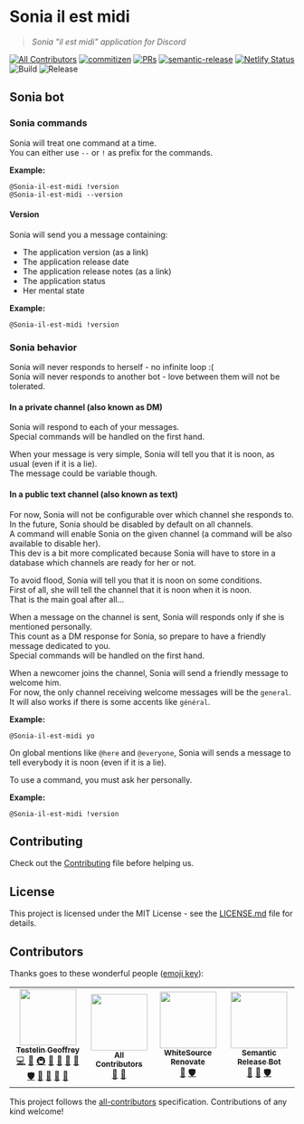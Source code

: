 # Sonia il est midi

> *Sonia "il est midi" application for Discord*

[![All Contributors](https://img.shields.io/badge/all_contributors-4-orange.svg?style=flat-square)](#contributors)
[![commitizen](https://img.shields.io/badge/commitizen-friendly-brightgreen.svg?style=flat-square)](http://commitizen.github.io/cz-cli/)
[![PRs](https://img.shields.io/badge/PRs-welcome-brightgreen.svg?style=flat-square)]()
[![semantic-release](https://img.shields.io/badge/%20%20%F0%9F%93%A6%F0%9F%9A%80-semantic--release-e10079.svg?style=flat-square)](https://github.com/semantic-release/semantic-release)
[![Netlify Status](https://api.netlify.com/api/v1/badges/474fece6-33b0-4472-8c2f-25cbb4493ecb/deploy-status)](https://app.netlify.com/sites/dark-heresy/deploys)
![Build](https://github.com/Sonia-corporation/il-est-midi-discord/workflows/Build/badge.svg?branch=master&style=flat-square)
![Release](https://github.com/Sonia-corporation/il-est-midi-discord/workflows/Release/badge.svg?branch=master&style=flat-square)

## Sonia bot

### Sonia commands

Sonia will treat one command at a time.  
You can either use `--` or `!` as prefix for the commands.

__Example:__

`@Sonia-il-est-midi !version`  
`@Sonia-il-est-midi --version`  

#### Version

Sonia will send you a message containing:

- The application version (as a link)
- The application release date
- The application release notes (as a link)
- The application status
- Her mental state

__Example:__

`@Sonia-il-est-midi !version`

### Sonia behavior

Sonia will never responds to herself - no infinite loop :(  
Sonia will never responds to another bot - love between them will not be tolerated.

#### In a private channel (also known as DM)

Sonia will respond to each of your messages.  
Special commands will be handled on the first hand.  

When your message is very simple, Sonia will tell you that it is noon, as usual (even if it is a lie).  
The message could be variable though.

#### In a public text channel (also known as text)

For now, Sonia will not be configurable over which channel she responds to.  
In the future, Sonia should be disabled by default on all channels.  
A command will enable Sonia on the given channel (a command will be also available to disable her).  
This dev is a bit more complicated because Sonia will have to store in a database which channels are ready for her or not.

To avoid flood, Sonia will tell you that it is noon on some conditions.  
First of all, she will tell the channel that it is noon when it is noon.  
That is the main goal after all...

When a message on the channel is sent, Sonia will responds only if she is mentioned personally.  
This count as a DM response for Sonia, so prepare to have a friendly message dedicated to you.  
Special commands will be handled on the first hand.  

When a newcomer joins the channel, Sonia will send a friendly message to welcome him.  
For now, the only channel receiving welcome messages will be the `general`.  
It will also works if there is some accents like `général`.  

__Example:__  

`@Sonia-il-est-midi yo`

On global mentions like `@here` and `@everyone`, Sonia will sends a message to tell everybody it is noon (even if it is a lie).

To use a command, you must ask her personally.

__Example:__

`@Sonia-il-est-midi !version`

## Contributing

Check out the [Contributing](CONTRIBUTING.md) file before helping us.

## License

This project is licensed under the MIT License - see the [LICENSE.md](LICENSE.md) file for details.

## Contributors 

Thanks goes to these wonderful people ([emoji key](https://github.com/kentcdodds/all-contributors#emoji-key)):

<!-- ALL-CONTRIBUTORS-LIST:START - Do not remove or modify this section -->
<!-- prettier-ignore-start -->
<!-- markdownlint-disable -->
<table>
  <tr>
    <td align="center"><a href="http://www.geoffreytestelin.com/"><img src="https://avatars2.githubusercontent.com/u/10194542?s=460&v=4" width="100px;" alt=""/><br /><sub><b>Testelin Geoffrey</b></sub></a><br /><a href="https://github.com/Sonia-corporation/il-est-midi-discord/commits?author=C0ZEN" title="Code">💻</a> <a href="#design-C0ZEN" title="Design">🎨</a> <a href="#infra-C0ZEN" title="Infrastructure (Hosting, Build-Tools, etc)">🚇</a> <a href="#ideas-C0ZEN" title="Ideas, Planning, & Feedback">🤔</a> <a href="#blog-C0ZEN" title="Blogposts">📝</a> <a href="https://github.com/Sonia-corporation/il-est-midi-discord/commits?author=C0ZEN" title="Documentation">📖</a> <a href="#tool-C0ZEN" title="Tools">🔧</a> <a href="#security-C0ZEN" title="Security">🛡️</a> <a href="https://github.com/Sonia-corporation/il-est-midi-discord/pulls?q=is%3Apr+reviewed-by%3AC0ZEN" title="Reviewed Pull Requests">👀</a> <a href="#question-C0ZEN" title="Answering Questions">💬</a> <a href="#maintenance-C0ZEN" title="Maintenance">🚧</a> <a href="https://github.com/Sonia-corporation/il-est-midi-discord/issues?q=author%3AC0ZEN" title="Bug reports">🐛</a></td>
    <td align="center"><a href="https://allcontributors.org"><img src="https://avatars1.githubusercontent.com/u/46410174?v=4" width="100px;" alt=""/><br /><sub><b>All Contributors</b></sub></a><br /><a href="#tool-all-contributors" title="Tools">🔧</a> <a href="https://github.com/Sonia-corporation/il-est-midi-discord/commits?author=all-contributors" title="Documentation">📖</a></td>
    <td align="center"><a href="https://renovate.whitesourcesoftware.com"><img src="https://avatars0.githubusercontent.com/u/25180681?v=4" width="100px;" alt=""/><br /><sub><b>WhiteSource Renovate</b></sub></a><br /><a href="#tool-renovate-bot" title="Tools">🔧</a> <a href="#security-renovate-bot" title="Security">🛡️</a></td>
    <td align="center"><a href="http://semantic-release.org/"><img src="https://avatars1.githubusercontent.com/u/32174276?v=4" width="100px;" alt=""/><br /><sub><b>Semantic Release Bot</b></sub></a><br /><a href="https://github.com/Sonia-corporation/il-est-midi-discord/commits?author=semantic-release-bot" title="Documentation">📖</a> <a href="#tool-semantic-release-bot" title="Tools">🔧</a> <a href="#security-semantic-release-bot" title="Security">🛡️</a></td>
  </tr>
</table>

<!-- markdownlint-enable -->
<!-- prettier-ignore-end -->
<!-- ALL-CONTRIBUTORS-LIST:END -->

This project follows the [all-contributors](https://github.com/kentcdodds/all-contributors) specification. Contributions of any kind welcome!

